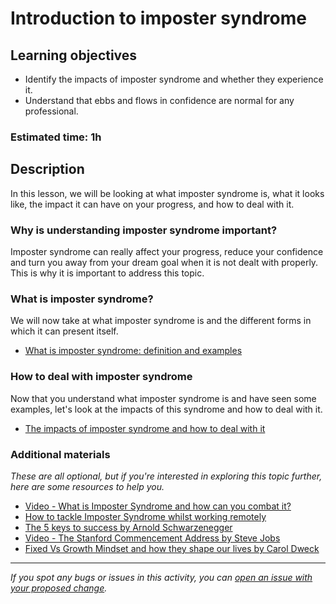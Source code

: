 # Introduction to imposter syndrome

## Learning objectives

- Identify the impacts of imposter syndrome and whether they experience it.
- Understand that ebbs and flows in confidence are normal for any professional.

### Estimated time: 1h

## Description

In this lesson, we will be looking at what imposter syndrome is, what it looks like, the impact it can have on your progress, and how to deal with it.

### Why is understanding imposter syndrome important?

Imposter syndrome can really affect your progress, reduce your confidence and turn you away from your dream goal when it is not dealt with properly. This is why it is important to address this topic.

### What is imposter syndrome?

We will now take at what imposter syndrome is and the different forms in which it can present itself.

- [What is imposter syndrome: definition and examples](what-is-imposter-syndrome-definition-and-examples.md)

### How to deal with imposter syndrome

Now that you understand what imposter syndrome is and have seen some examples, let's look at the impacts of this syndrome and how to deal with it.

- [The impacts of imposter syndrome and how to deal with it](the-impacts-of-imposter-syndrome-and-how-to-deal-with-it.md)

### Additional materials

*These are all optional, but if you're interested in exploring this topic further, here are some resources to help you.*

- [Video - What is Imposter Syndrome and how can you combat it?](https://www.ted.com/talks/elizabeth_cox_what_is_imposter_syndrome_and_how_can_you_combat_it#t-30324)
- [How to tackle Imposter Syndrome whilst working remotely](https://about.gitlab.com/blog/2020/09/02/imposter-syndrome-and-remote-work/)
- [The 5 keys to success by Arnold Schwarzenegger](https://nomadrs.com/arnold-schwarzenegger-reveals-his-5-secret-keys-for-success/)
- [Video - The Stanford Commencement Address by Steve Jobs](https://www.youtube.com/watch?v=UF8uR6Z6KLc&feature=youtu.be)
- [Fixed Vs Growth Mindset and how they shape our lives by Carol Dweck](https://www.brainpickings.org/2014/01/29/carol-dweck-mindset/)



------

_If you spot any bugs or issues in this activity, you can [open an issue with your proposed change](https://github.com/microverseinc/curriculum-transversal-skills/blob/main/git-github/articles/open_issue.md)._
